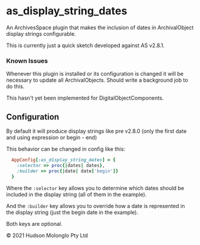 
# as_display_string_dates

An ArchivesSpace plugin that makes the inclusion of dates in ArchivalObject
display strings configurable.

This is currently just a quick sketch developed against AS v2.8.1.


### Known Issues

Whenever this plugin is installed or its configuration is changed it will be
necessary to update all ArchivalObjects. Should write a background job to
do this.

This hasn't yet been implemented for DigitalObjectComponents.


## Configuration

By default it will produce display strings like pre v2.8.0 (only the first date
and using expression or begin - end)

This behavior can be changed in config like this:

```ruby
  AppConfig[:as_display_string_dates] = {
    :selector => proc{|dates| dates},
    :builder => proc{|date| date['begin']}
  }
```

Where the `:selector` key allows you to determine which dates should be included
in the display string (all of them in the example).

And the `:builder` key allows you to override how a date is represented in the
display string (just the begin date in the example).

Both keys are optional.



&copy; 2021 Hudson Molonglo Pty Ltd

